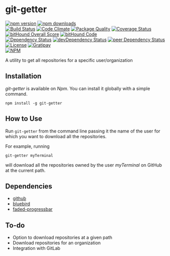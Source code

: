 # git-getter

[![npm version](https://badge.fury.io/js/git-getter.svg)](https://badge.fury.io/js/git-getter)
[![npm downloads](https://img.shields.io/npm/dt/git-getter.svg)](https://www.npmjs.com/package/git-getter)  
[![Build Status](https://travis-ci.org/myTerminal/git-getter.svg?branch=master)](https://travis-ci.org/myTerminal/git-getter)
[![Code Climate](https://codeclimate.com/github/myTerminal/git-getter.png)](https://codeclimate.com/github/myTerminal/git-getter)
[![Package Quality](http://npm.packagequality.com/shield/git-getter.svg)](http://packagequality.com/#?package=git-getter)
[![Coverage Status](https://img.shields.io/coveralls/myTerminal/git-getter.svg)](https://coveralls.io/r/myTerminal/git-getter?branch=master)
[![bitHound Overall Score](https://www.bithound.io/github/myTerminal/git-getter/badges/score.svg)](https://www.bithound.io/github/myTerminal/git-getter)
[![bitHound Code](https://www.bithound.io/github/myTerminal/git-getter/badges/code.svg)](https://www.bithound.io/github/myTerminal/git-getter)  
[![Dependency Status](https://david-dm.org/myTerminal/git-getter.svg)](https://david-dm.org/myTerminal/git-getter)
[![devDependency Status](https://david-dm.org/myTerminal/git-getter/dev-status.svg)](https://david-dm.org/myTerminal/git-getter#info=devDependencies)
[![peer Dependency Status](https://david-dm.org/myTerminal/git-getter/peer-status.svg)](https://david-dm.org/myTerminal/git-getter#info=peerDependencies)  
[![License](https://img.shields.io/badge/LICENSE-GPL%20v3.0-blue.svg)](https://www.gnu.org/licenses/gpl.html)
[![Gratipay](http://img.shields.io/gratipay/myTerminal.svg)](https://gratipay.com/myTerminal)  
[![NPM](https://nodei.co/npm/git-getter.png?downloads=true&downloadRank=true&stars=true)](https://nodei.co/npm/git-getter/)

A utility to get all repositories for a specific user/organization

## Installation

*git-getter* is available on *Npm*. You can install it globally with a simple command.

    npm install -g git-getter

## How to Use

Run `git-getter` from the command line passing it the name of the user for which you want to download all the repositories.

For example, running

    git-getter myTerminal

will download all the repositories owned by the user *myTerminal* on GitHub at the current path.

## Dependencies

* [github](https://www.npmjs.com/package/github)
* [bluebird](https://www.npmjs.com/package/bluebird)
* [faded-progressbar](https://www.npmjs.com/package/faded-progressbar)

## To-do

* Option to download repositories at a given path
* Download repositories for an organization
* Integration with GitLab
